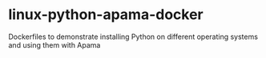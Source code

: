 # linux-python-apama-docker
Dockerfiles to demonstrate installing Python on different operating systems and using them with Apama
